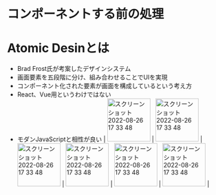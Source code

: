 # コンポーネントする前の処理


# Atomic Desinとは
- Brad Frost氏が考案したデザインシステム
- 画面要素を五段階に分け、組み合わせることでUIを実現
- コンポーネント化された要素が画面を構成しているという考え方
- React、Vue用というわけではない
- モダンJavaScriptと相性が良い
| <img width="100" alt="スクリーンショット 2022-08-26 17 33 48" src="https://user-images.githubusercontent.com/65487059/228680632-28a16d88-92af-427b-9513-32b858290135.jpeg"> | <img width="100" alt="スクリーンショット 2022-08-26 17 33 48" src="https://user-images.githubusercontent.com/65487059/228681909-70d70a51-6510-45c8-bc96-93a8f6598cfc.jpeg"> | <img width="100" alt="スクリーンショット 2022-08-26 17 33 48" src="https://user-images.githubusercontent.com/65487059/228682035-e6fd4dbf-19d3-46dc-8af6-a75c7fa0211e.jpeg"> | <img width="100" alt="スクリーンショット 2022-08-26 17 33 48" src="https://user-images.githubusercontent.com/65487059/228682100-81d7f733-4863-4b73-b42e-a4c6bb78169b.jpeg"> | <img width="100" alt="スクリーンショット 2022-08-26 17 33 48" src="https://user-images.githubusercontent.com/65487059/228682144-80211805-2af9-4911-b368-ad4071a93e1f.jpeg"> | <img width="100" alt="スクリーンショット 2022-08-26 17 33 48" src="https://user-images.githubusercontent.com/65487059/228682178-485a6456-cb86-4191-863e-41e272fe3246.jpeg"> |
